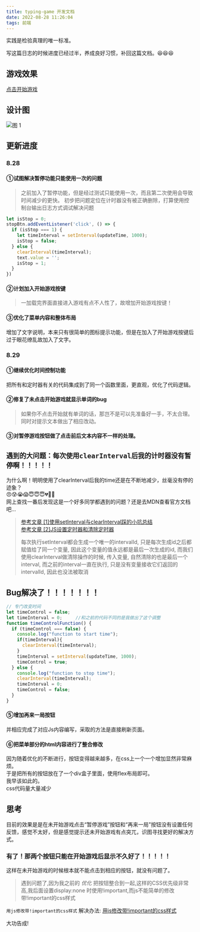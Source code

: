 ```yaml
---
title: typing-game 开发文档
date: 2022-08-28 11:26:04
tags: 前端
---
```


实践是检验真理的唯一标准。

写这篇日志的时候进度已经过半，养成良好习惯，补回这篇文档。😆😆😆

<!--more-->


## 游戏效果
[点击开始游戏](https://aqpower.cn/typing-game/)

## 设计图

![图 1](IMG_20220828-114112333.png)  

## 更新进度

### 8.28

#### ①试图解决暂停功能只能使用一次的问题

> 之前加入了暂停功能，但是经过测试只能使用一次，而且第二次使用会导致时间减少的更快。
> 初步把问题定位在计时器没有被正确删除，打算使用控制台输出日志方式调试解决问题

```Javascript
let isStop = 0;
stopBtn.addEventListener('click', () => {
  if (isStop === 1) {
    let timeInterval = setInterval(updateTime, 1000);
    isStop = false;
  } else {
    clearInterval(timeInterval);
    text.value = '';
    isStop = 1;
  }
})

```
#### ②计划加入开始游戏按键
> 一加载完界面直接进入游戏有点不人性了，故增加开始游戏按键！

#### ③优化了菜单内容和整体布局
增加了文字说明，本来只有很简单的图标提示功能，但是在加入了开始游戏按键后过于眼花缭乱故加入了文字。

### 8.29

#### ①继续优化时间控制功能
把所有和定时器有关的代码集成到了同一个函数里面，更直观，优化了代码逻辑。

#### ②修复了未点击开始游戏就显示单词的bug
> 如果你不点击开始就有单词的话，那岂不是可以先准备好一手，不太合理。
同时对提示文本做出了相应改动。
#### ③对暂停游戏按钮做了点击前后文本内容不一样的处理。



## `遇到的大问题：每次使用clearInterval后我的计时器没有暂停啊！！！！！`  
为什么啊！明明使用了clearInterval后我的time还是在不断地减少，丝毫没有停的迹象？  
😠😰😭😱😇😇😇💔🥀🥀  
网上查找一番后发现这是一个好多同学都遇到的问题？还是去MDN查看官方文档吧...
>[参考文章 [1]使用setInterval与clearInterval踩的小坑总结](https://juejin.cn/post/6844903576267915278)  
[参考文章 [2]JS设置定时器和清除定时器](https://www.cnblogs.com/chenyoumei/p/12695381.html)  
> 
> 每次执行setInterval都会生成一个唯一的intervalId, 只是每次生成id之后都赋值给了同一个变量, 因此这个变量的值永远都是最后一次生成的id, 而我们使用clearInterval做清除操作的时候, 传入变量, 自然清除的也是最后一个interval, 而之前的interval一直在执行, 只是没有变量接收它们返回的intervalId, 因此也没法被取消

## Bug解决了！！！！！！！
```Javascript
// 专门改变时间                       
let timeControl = false;
let timeInterval = 0;     //和之前的代码不同的是我做出了这个调整
function timeControlFunction() {
  if (timeControl === false) {
    console.log("function to start time");
    if(timeInterval){
      clearInterval(timeInterval);
    }
    timeInterval = setInterval(updateTime, 1000);
    timeControl = true;
  } else {
    console.log("function to stop time");
    clearInterval(timeInterval);
    timeInterval = 0;
    timeControl = false;
  }
}
```
#### ⑤增加再来一局按钮
并相应完成了对应Js内容编写，采取的方法是直接刷新页面。

#### ⑥把菜单部分的html内容进行了整合修改
因为随着优化的不断进行，按钮变得越来越多，在css上一个一个增加显然非常麻烦。  
于是把所有的按钮放在了一个div盒子里面，使用flex布局即可。  
我早该如此的。  
css代码量大量减少

## 思考
目前的效果是是在未开始游戏点击“暂停游戏”按钮和“再来一局”按钮没有设置任何反馈，感觉不太好，但是感觉提示还未开始游戏有点突兀，识图寻找更好的解决方式。

### 有了！那两个按钮只能在开始游戏后显示不久好了！！！！！
这样在未开始游戏的时候根本就不能点击到相应的按钮，就没有问题了。

> 遇到问题了,因为我之前的 _优化_ 把按钮整合到一起,这样的CSS优先级非常高,我后面设置display:none 时使用!important,而js不能简单的修改带!important的css样式

`用js修改带!important的css样式`
解决办法: [用js修改带!important的css样式](https://blog.51cto.com/u_15127659/4325201)

大功告成!